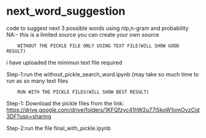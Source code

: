 # next_word_suggestion
code to suggest next 3 possible words using nlp,n-gram and probability
NA:- this is a limited source you can create your own source 

		WITHOUT THE PICKLE FILE ONLY USING TEXT FILE(WILL SHOW GOOD RESULT)
i have uploaded the minimun text file required

Step-1:run the without_pickle_search_word.ipynb (may take so much time to run  as so many text files

		RUN WITH THE PICKLE FILES(WILL SHOW BEST RESULT)

Step-1: Download the pickle files from the link: https://drive.google.com/drive/folders/1KFQfzyc41hW2u77j5koW1omOvzCid3DF?usp=sharing 

Step-2:run the file  final_with_pickle.ipynb
